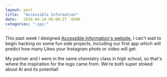 ```yaml
---
layout: post
title:  "Accessible Information"
date:   2016-04-10 08:00:27 -0500
categories: ":spy:"
---
```


<p>This past week I designed <a href="http://davemuench.com/accessible-information">Accessible Information's website.</a> I can't wait to begin hacking on some fun side projects, including our first app which will predict how many Likes your Instagram photo or video will get.</p> 
<p>My partner and I were in the same chemistry class in high school, so that's where the inspiration for the logo came from. We're both super stoked about AI and its potential!</p>
